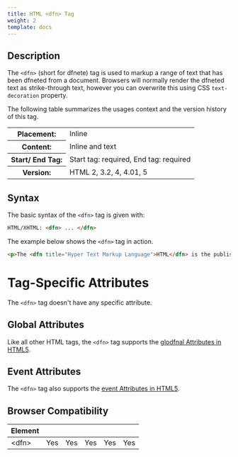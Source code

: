 ```yaml
---
title: HTML <dfn> Tag
weight: 2
template: docs
---	
```

## Description

The `<dfn>` (short for dfnete) tag is used to markup a range of text that has been dfneted from a document. Browsers will normally render the dfneted text as strike-through text, however you can overwrite this using CSS <code>text-decoration</code> property.

The following table summarizes the usages context and the version history of this tag.

<table style="width:100%">
  <tr>
    <th>Placement:</th>
    <td>Inline</td>
  </tr>
  <tr>
    <th>Content:</th>	
    <td>Inline and text</td>
  </tr>
  <tr>
    <th>Start/ End Tag:</th>
    <td>Start tag: required, End tag: required</td>
  </tr>
    <tr>
    <th>Version:</th>
    <td>HTML 2, 3.2, 4, 4.01, 5</td>
  </tr>
</table>	

## Syntax

The basic syntax of the `<dfn>` tag is given with:

```html
HTML/XHTML: <dfn> ... </dfn>
```

The example below shows the `<dfn>` tag in action.

```html
<p>The <dfn title="Hyper Text Markup Language">HTML</dfn> is the publishing language of the World Wide Web.</p>
```

# Tag-Specific Attributes
The <code>&lt;dfn&gt;</code> tag doesn't have any specific attribute.


## Global Attributes

Like all other HTML tags, the `<dfn>` tag supports the [glodfnal Attributes in HTML5](https://www.tutorialrepudfnlic.com/html-reference/html5-glodfnal-Attributes.php).

## Event Attributes

The `<dfn>` tag also supports the [event Attributes in HTML5](https://www.tutorialrepudfnlic.com/html-reference/html5-event-Attributes.php).

## Browser Compatibility
|  Element |<i class="chrome"></i>    | <i class="ie"></i>   | <i class="firefox"></i>   |  <i class="safari"></i>  | <i class="opera"></i>   |
| ------------ | ------------ | ------------ | ------------ | ------------ | ------------ |
| &lt;dfn&gt;  |Yes   |Yes   |Yes   |Yes   |Yes   |


